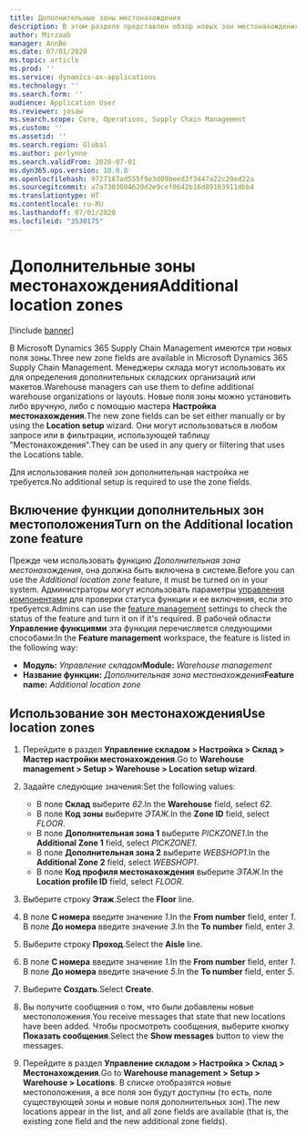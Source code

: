 ```yaml
---
title: Дополнительные зоны местонахождения
description: В этом разделе представлен обзор новых зон местонахождения, которые были добавлены в Microsoft Dynamics 365 Supply Chain Management.
author: Mirzaab
manager: AnnBe
ms.date: 07/01/2020
ms.topic: article
ms.prod: ''
ms.service: dynamics-ax-applications
ms.technology: ''
ms.search.form: ''
audience: Application User
ms.reviewer: josaw
ms.search.scope: Core, Operations, Supply Chain Management
ms.custom: ''
ms.assetid: ''
ms.search.region: Global
ms.author: perlynne
ms.search.validFrom: 2020-07-01
ms.dyn365.ops.version: 10.0.8
ms.openlocfilehash: 9727187ad555f9e3d09beed3f3447a22c29ed22a
ms.sourcegitcommit: a7a7303004620d2e9cef0642b16d89163911dbb4
ms.translationtype: HT
ms.contentlocale: ru-RU
ms.lasthandoff: 07/01/2020
ms.locfileid: "3530175"
---
```

# <a name="additional-location-zones"></a><span data-ttu-id="7598c-103">Дополнительные зоны местонахождения</span><span class="sxs-lookup"><span data-stu-id="7598c-103">Additional location zones</span></span>

[!include [banner](../includes/banner.md)]

<span data-ttu-id="7598c-104">В Microsoft Dynamics 365 Supply Chain Management имеются три новых поля зоны.</span><span class="sxs-lookup"><span data-stu-id="7598c-104">Three new zone fields are available in Microsoft Dynamics 365 Supply Chain Management.</span></span> <span data-ttu-id="7598c-105">Менеджеры склада могут использовать их для определения дополнительных складских организаций или макетов.</span><span class="sxs-lookup"><span data-stu-id="7598c-105">Warehouse managers can use them to define additional warehouse organizations or layouts.</span></span> <span data-ttu-id="7598c-106">Новые поля зоны можно установить либо вручную, либо с помощью мастера **Настройка местонахождения**.</span><span class="sxs-lookup"><span data-stu-id="7598c-106">The new zone fields can be set either manually or by using the **Location setup** wizard.</span></span> <span data-ttu-id="7598c-107">Они могут использоваться в любом запросе или в фильтрации, использующей таблицу "Местонахождения".</span><span class="sxs-lookup"><span data-stu-id="7598c-107">They can be used in any query or filtering that uses the Locations table.</span></span>

<span data-ttu-id="7598c-108">Для использования полей зон дополнительная настройка не требуется.</span><span class="sxs-lookup"><span data-stu-id="7598c-108">No additional setup is required to use the zone fields.</span></span>

## <a name="turn-on-the-additional-location-zone-feature"></a><span data-ttu-id="7598c-109">Включение функции дополнительных зон местоположения</span><span class="sxs-lookup"><span data-stu-id="7598c-109">Turn on the Additional location zone feature</span></span>

<span data-ttu-id="7598c-110">Прежде чем использовать функцию *Дополнительная зона местонахождения*, она должна быть включена в системе.</span><span class="sxs-lookup"><span data-stu-id="7598c-110">Before you can use the *Additional location zone* feature, it must be turned on in your system.</span></span> <span data-ttu-id="7598c-111">Администраторы могут использовать параметры [управления компонентами](../../fin-ops-core/fin-ops/get-started/feature-management/feature-management-overview.md) для проверки статуса функции и ее включения, если это требуется.</span><span class="sxs-lookup"><span data-stu-id="7598c-111">Admins can use the [feature management](../../fin-ops-core/fin-ops/get-started/feature-management/feature-management-overview.md) settings to check the status of the feature and turn it on if it's required.</span></span> <span data-ttu-id="7598c-112">В рабочей области **Управление функциями** эта функция перечисляется следующими способами:</span><span class="sxs-lookup"><span data-stu-id="7598c-112">In the **Feature management** workspace, the feature is listed in the following way:</span></span>

- <span data-ttu-id="7598c-113">**Модуль:** *Управление складом*</span><span class="sxs-lookup"><span data-stu-id="7598c-113">**Module:** *Warehouse management*</span></span>
- <span data-ttu-id="7598c-114">**Название функции:** *Дополнительная зона местонахождения*</span><span class="sxs-lookup"><span data-stu-id="7598c-114">**Feature name:** *Additional location zone*</span></span>

## <a name="use-location-zones"></a><span data-ttu-id="7598c-115">Использование зон местонахождения</span><span class="sxs-lookup"><span data-stu-id="7598c-115">Use location zones</span></span>

1. <span data-ttu-id="7598c-116">Перейдите в раздел **Управление складом \> Настройка \> Склад \> Мастер настройки местонахождения**.</span><span class="sxs-lookup"><span data-stu-id="7598c-116">Go to **Warehouse management \> Setup \> Warehouse \> Location setup wizard**.</span></span>
2. <span data-ttu-id="7598c-117">Задайте следующие значения:</span><span class="sxs-lookup"><span data-stu-id="7598c-117">Set the following values:</span></span>

    - <span data-ttu-id="7598c-118">В поле **Склад** выберите _62_.</span><span class="sxs-lookup"><span data-stu-id="7598c-118">In the **Warehouse** field, select _62_.</span></span>
    - <span data-ttu-id="7598c-119">В поле **Код зоны** выберите _ЭТАЖ_.</span><span class="sxs-lookup"><span data-stu-id="7598c-119">In the **Zone ID** field, select _FLOOR_.</span></span>
    - <span data-ttu-id="7598c-120">В поле **Дополнительная зона 1** выберите _PICKZONE1_.</span><span class="sxs-lookup"><span data-stu-id="7598c-120">In the **Additional Zone 1** field, select _PICKZONE1_.</span></span>
    - <span data-ttu-id="7598c-121">В поле **Дополнительная зона 2** выберите _WEBSHOP1_.</span><span class="sxs-lookup"><span data-stu-id="7598c-121">In the **Additional Zone 2** field, select _WEBSHOP1_.</span></span>
    - <span data-ttu-id="7598c-122">В поле **Код профиля местонахождения** выберите _ЭТАЖ_.</span><span class="sxs-lookup"><span data-stu-id="7598c-122">In the **Location profile ID** field, select _FLOOR_.</span></span>

3. <span data-ttu-id="7598c-123">Выберите строку **Этаж**.</span><span class="sxs-lookup"><span data-stu-id="7598c-123">Select the **Floor** line.</span></span>
4. <span data-ttu-id="7598c-124">В поле **С номера** введите значение _1_.</span><span class="sxs-lookup"><span data-stu-id="7598c-124">In the **From number** field, enter _1_.</span></span> <span data-ttu-id="7598c-125">В поле **До номера** введите значение _3_.</span><span class="sxs-lookup"><span data-stu-id="7598c-125">In the **To number** field, enter _3_.</span></span>
5. <span data-ttu-id="7598c-126">Выберите строку **Проход**.</span><span class="sxs-lookup"><span data-stu-id="7598c-126">Select the **Aisle** line.</span></span>
6. <span data-ttu-id="7598c-127">В поле **С номера** введите значение _1_.</span><span class="sxs-lookup"><span data-stu-id="7598c-127">In the **From number** field, enter _1_.</span></span> <span data-ttu-id="7598c-128">В поле **До номера** введите значение _5_.</span><span class="sxs-lookup"><span data-stu-id="7598c-128">In the **To number** field, enter _5_.</span></span>
7. <span data-ttu-id="7598c-129">Выберите **Создать**.</span><span class="sxs-lookup"><span data-stu-id="7598c-129">Select **Create**.</span></span>
8. <span data-ttu-id="7598c-130">Вы получите сообщения о том, что были добавлены новые местоположения.</span><span class="sxs-lookup"><span data-stu-id="7598c-130">You receive messages that state that new locations have been added.</span></span> <span data-ttu-id="7598c-131">Чтобы просмотреть сообщения, выберите кнопку **Показать сообщения**.</span><span class="sxs-lookup"><span data-stu-id="7598c-131">Select the **Show messages** button to view the messages.</span></span>
9. <span data-ttu-id="7598c-132">Перейдите в раздел **Управление складом \> Настройка \> Склад \> Местонахождения**.</span><span class="sxs-lookup"><span data-stu-id="7598c-132">Go to **Warehouse management \> Setup \> Warehouse \> Locations**.</span></span> <span data-ttu-id="7598c-133">В списке отобразятся новые местоположения, а все поля зон будут доступны (то есть, поле существующей зоны и новые поля дополнительных зон).</span><span class="sxs-lookup"><span data-stu-id="7598c-133">The new locations appear in the list, and all zone fields are available (that is, the existing zone field and the new additional zone fields).</span></span>
